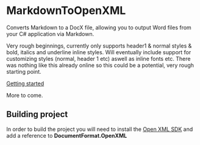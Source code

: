 # MarkdownToOpenXML

Converts Markdown to a DocX file, allowing you to output Word files from your C# application via Markdown.

Very rough beginnings, currently only supports header1 & normal styles & bold, italics and underline inline styles. Will eventually include support for customizing styles (normal, header 1 etc) aswell as inline fonts etc. There was nothing like this already online so this could be a potential, very rough starting point.

[Getting started](https://github.com/dangerdan/MarkdownToOpenXML/wiki/Getting-started)

More to come.


## Building project

In order to build the project you will need to install the [Open XML SDK](http://www.microsoft.com/en-ca/download/details.aspx?id=5124)
and add a reference to **DocumentFormat.OpenXML**

